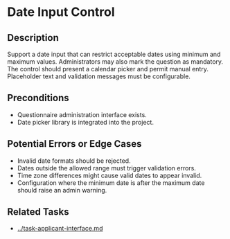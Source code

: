 # Date Input Control

## Description
Support a date input that can restrict acceptable dates using minimum and maximum values. Administrators may also mark the question as mandatory. The control should present a calendar picker and permit manual entry. Placeholder text and validation messages must be configurable.

## Preconditions
- Questionnaire administration interface exists.
- Date picker library is integrated into the project.

## Potential Errors or Edge Cases
- Invalid date formats should be rejected.
- Dates outside the allowed range must trigger validation errors.
- Time zone differences might cause valid dates to appear invalid.
- Configuration where the minimum date is after the maximum date should raise an admin warning.

## Related Tasks
- [../task-applicant-interface.md](../task-applicant-interface.md)
